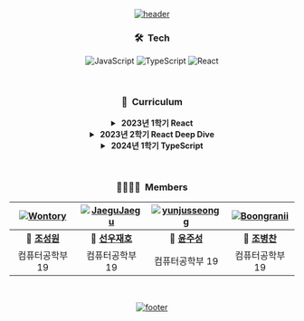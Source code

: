 <div align = "center">

[![header](https://capsule-render.vercel.app/api?type=waving&color=gradient&customColorList=12&animation=fadeIn&height=230&section=header&text=Re%+act&desc=경기대학교%20거북이%20학습그룹&fontSize=60&fontAlign=50&fontAlignY=33&descSize=20&descAlign=50&descAlignY=55)](https://github.com/KGU-REACT)

### 🛠︎&nbsp; Tech
![JavaScript](https://img.shields.io/badge/JavaScript-F7DF1E.svg?logo=JavaScript&logoColor=black&style=flat)
![TypeScript](https://img.shields.io/badge/TypeScript-3178C6.svg?logo=TypeScript&logoColor=white&style=flat)
![React](https://img.shields.io/badge/React-61DAFB.svg?logo=React&logoColor=black&style=flat)

&nbsp;

### 📝&nbsp; Curriculum

<details>
<summary><strong>&nbsp;2023년 1학기 React</strong></summary>

|회차|모임 일시|학습내용|
|:---:|:---:|:---:|
|<ul><li>[x] 1회차&nbsp;</li></ul>|3월 22일|React의 작동 방식, 차세대 자바스크립트<br>(let & const, 화살표 함수, 모듈, 클래스, Spread & Rest, 구조분해할당, 배열함수)|
|<ul><li>[x] 2회차&nbsp;</li></ul>|3월 29일|React 프로젝트 생성하는 방법, JSX 소개,<br>사용자 지정 컴포넌트, Props를 통해 데이터를 전달하는 방법|
|<ul><li>[x] 3회차&nbsp;</li></ul>|4월 5일|과제물 및 퀴즈 수행, 컴포넌트 분할,<br>Children Props를 사용한 컴포지션, 양방향 바인딩, State 끌어올리기|
|<ul><li>[ ] 4회차&nbsp;</li></ul>|4월 12일|과제물 및 퀴즈 수행, 데이터의 렌더링 목록,<br>State 저장 목록 사용, Key Props의 이해, 조건부 내용 출력|
|<ul><li>[ ] 5회차&nbsp;</li></ul>|4월 26일|과제물 및 퀴즈 수행, 동적 인라인 스타일링,<br>CSS 클래스 설정 스타일링, Styled Components와 동적 Props, 미디어쿼리, CSS 모듈|
|<ul><li>[ ] 6회차&nbsp;</li></ul>|5월 3일|과제물 및 퀴즈 수행, 리액트 오류 메시지 이해,<br>코드 흐름 및 경고 분석, 중단점(Breakpoint) 작업, 리액트 Developer Tools|
|<ul><li>[ ] 7회차&nbsp;</li></ul>|5월 10일|과제물 및 퀴즈 수행, 검증 추가 및 로직 재설정,<br>Error Modal 제작, 오류 State 관리|
|<ul><li>[ ] 8회차&nbsp;</li></ul>|5월 17일|과제물 및 퀴즈 수행, JSX 제한사항 및 해결 방법, 컴포넌트 Wrapper 제작, <br>Fragment, Portals, Refs, 제어되는 컴포넌트와 제어되지 않는 컴포넌트|
</details>

<details>
<summary><strong>&nbsp;2023년 2학기 React Deep Dive</strong></summary>

|회차|모임 일시|학습내용|
|:---:|:---:|:---:|
|<ul><li>[ ] 1회차&nbsp;</li></ul>|MM월 DD일|내용|
|<ul><li>[ ] 2회차&nbsp;</li></ul>|MM월 DD일|내용|
|<ul><li>[ ] 3회차&nbsp;</li></ul>|MM월 DD일|내용|
|<ul><li>[ ] 4회차&nbsp;</li></ul>|MM월 DD일|내용|
|<ul><li>[ ] 5회차&nbsp;</li></ul>|MM월 DD일|내용|
|<ul><li>[ ] 6회차&nbsp;</li></ul>|MM월 DD일|내용|
|<ul><li>[ ] 7회차&nbsp;</li></ul>|MM월 DD일|내용|
|<ul><li>[ ] 8회차&nbsp;</li></ul>|MM월 DD일|내용|
</details>

<details>
<summary><strong>&nbsp;2024년 1학기 TypeScript</strong></summary>

|회차|모임 일시|학습내용|
|:---:|:---:|:---:|
|<ul><li>[ ] 1회차&nbsp;</li></ul>|MM월 DD일|내용|
|<ul><li>[ ] 2회차&nbsp;</li></ul>|MM월 DD일|내용|
|<ul><li>[ ] 3회차&nbsp;</li></ul>|MM월 DD일|내용|
|<ul><li>[ ] 4회차&nbsp;</li></ul>|MM월 DD일|내용|
|<ul><li>[ ] 5회차&nbsp;</li></ul>|MM월 DD일|내용|
|<ul><li>[ ] 6회차&nbsp;</li></ul>|MM월 DD일|내용|
|<ul><li>[ ] 7회차&nbsp;</li></ul>|MM월 DD일|내용|
|<ul><li>[ ] 8회차&nbsp;</li></ul>|MM월 DD일|내용|
</details>

&nbsp;

### 👨‍👩‍👧‍👦&nbsp; Members

|[![Wontory](https://avatars.githubusercontent.com/u/94912717)](http://github.com/wontory)|[![JaeguJaegu](https://avatars.githubusercontent.com/u/118053865)](http://github.com/SunwooJaeho)|[![yunjusseongg](https://avatars.githubusercontent.com/u/126853299)](http://github.com/yunjusseongg)|[![Boongranii](https://avatars.githubusercontent.com/u/102457140)](http://github.com/bbjbc)|
|:---:|:---:|:---:|:---:|
|**👑 [조성원](http://github.com/wontory)**|**💎 [선우재호](http://github.com/SunwooJaeho)**|**💎 [윤주성](http://github.com/yunjusseongg)**|**💎 [조병찬](http://github.com/bbjbc)**|
|컴퓨터공학부 19|컴퓨터공학부 19|컴퓨터공학부 19|컴퓨터공학부 19|

&nbsp;

[![footer](https://capsule-render.vercel.app/api?type=waving&color=gradient&customColorList=12&animation=fadeIn&section=footer)](https://github.com/KGU-REACT)

</div>
